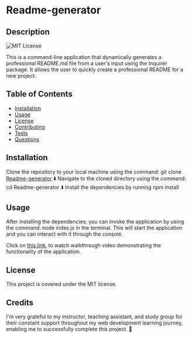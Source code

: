 # Readme-generator

## Description
![MIT License](https://img.shields.io/badge/License-MIT-yellow.svg)

This is a command-line application that dynamically generates a professional README.md file from a user's input using the Inquirer package. It allows the user to quickly create a professional README for a new project.

## Table of Contents
- [Installation](#installation)
- [Usage](#usage)
- [License](#license)
- [Contributing](#contributing)
- [Tests](#tests)
- [Questions](#questions)

## Installation
Clone the repository to your local machine using the command: git clone [Readme-generator](https://github.com/Naike-B/Readme-generator) 
⬇️ 
Navigate to the cloned directory using the command: cd Readme-generator
⬇️
Install the dependencies by running npm install

## Usage
After installing the dependencies, you can invoke the application by using the command: node index.js in the terminal. This will start the application and you can interact with it through the console.

Click on [this link](), to watch walkthrough video demonstrating the functionality of the application.

## License
This project is covered under the MIT license.

## Credits

I'm very grateful to my instructor, teaching assistant, and study group for their constant support throughout my web development learning journey, enabling me to successfully complete this project.  🚀


